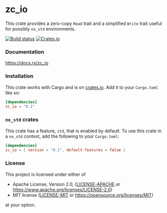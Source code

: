 zc_io
=====
This crate provides a zero-copy `Read` trait and a simplified `Write` trait
useful for possibly `no_std` environments.

[![Build status](https://img.shields.io/github/actions/workflow/status/seancroach/zc_io/ci.yml)](https://github.com/seancroach/zc_io/actions)
[![Crates.io](https://img.shields.io/crates/v/zc_io)](https://crates.io/crates/zc_io)

### Documentation

https://docs.rs/zc_io

### Installation

This crate works with Cargo and is on
[crates.io](https://crates.io/crates/zc_io). Add it to your `Cargo.toml` like
so:

```toml
[dependencies]
zc_io = "0.1"
```

### `no_std` crates

This crate has a feature, `std`, that is enabled by default. To use this crate
in a `no_std` context, add the following to your `Cargo.toml`:

```toml
[dependencies]
zc_io = { version = "0.1", default-features = false }
```

### License

This project is licensed under either of

* Apache License, Version 2.0, ([LICENSE-APACHE](LICENSE-APACHE) or
  https://www.apache.org/licenses/LICENSE-2.0)
* MIT license ([LICENSE-MIT](LICENSE-MIT) or
  https://opensource.org/licenses/MIT)

at your option.